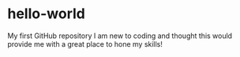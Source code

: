 # hello-world
My first GitHub repository
I am new to coding and thought this would provide me with a great place to hone my skills!

